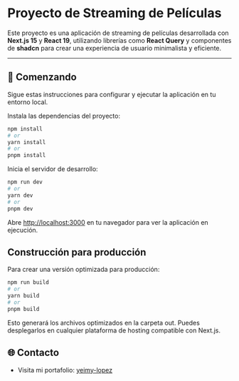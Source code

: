 # Proyecto de Streaming de Películas

Este proyecto es una aplicación de streaming de películas desarrollada con **Next.js 15** y **React 19**, utilizando librerías como **React Query** y componentes de **shadcn** para crear una experiencia de usuario minimalista y eficiente.

---

## 🚀 Comenzando

Sigue estas instrucciones para configurar y ejecutar la aplicación en tu entorno local.

Instala las dependencias del proyecto:

```bash
npm install
# or
yarn install
# or
pnpm install
```

Inicia el servidor de desarrollo:

```bash
npm run dev
# or
yarn dev
# or
pnpm dev
```

Abre [http://localhost:3000](http://localhost:3000) en tu navegador para ver la aplicación en ejecución.

## Construcción para producción

Para crear una versión optimizada para producción:

```bash
npm run build
# or
yarn build
# or
pnpm build
```

Esto generará los archivos optimizados en la carpeta out. Puedes desplegarlos en cualquier plataforma de hosting compatible con Next.js.

## 🌐 Contacto

- Visita mi portafolio: [yeimy-lopez](https://portafolio-jade-one.vercel.app/)
